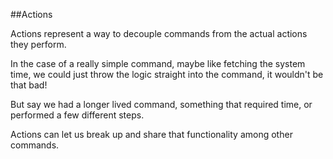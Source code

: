 ##Actions

Actions represent a way to decouple commands from the actual actions they perform.

In the case of a really simple command, maybe like fetching the system time, we could just throw the logic straight into the command, it wouldn't be that bad!

But say we had a longer lived command, something that required time, or performed a few different steps.

Actions can let us break up and share that functionality among other commands.
